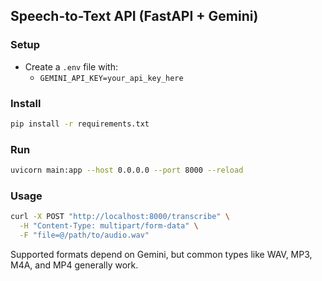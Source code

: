 ## Speech-to-Text API (FastAPI + Gemini)

### Setup
- Create a `.env` file with:
  - `GEMINI_API_KEY=your_api_key_here`

### Install
```bash
pip install -r requirements.txt
```

### Run
```bash
uvicorn main:app --host 0.0.0.0 --port 8000 --reload
```

### Usage
```bash
curl -X POST "http://localhost:8000/transcribe" \
  -H "Content-Type: multipart/form-data" \
  -F "file=@/path/to/audio.wav"
```

Supported formats depend on Gemini, but common types like WAV, MP3, M4A, and MP4 generally work.



